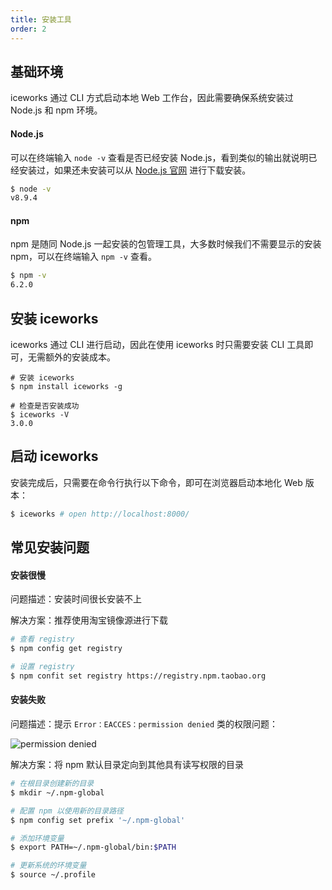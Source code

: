 ```yaml
---
title: 安装工具
order: 2
---
```


## 基础环境

iceworks 通过 CLI 方式启动本地 Web 工作台，因此需要确保系统安装过 Node.js 和 npm 环境。

#### Node.js 
可以在终端输入 `node -v` 查看是否已经安装 Node.js，看到类似的输出就说明已经安装过，如果还未安装可以从 [Node.js 官网](https://nodejs.org/en/) 进行下载安装。

```bash
$ node -v
v8.9.4
```

#### npm

npm 是随同 Node.js 一起安装的包管理工具，大多数时候我们不需要显示的安装 npm，可以在终端输入 `npm -v` 查看。

```bash
$ npm -v
6.2.0
```

## 安装 iceworks

iceworks 通过 CLI 进行启动，因此在使用 iceworks 时只需要安装 CLI 工具即可，无需额外的安装成本。

```
# 安装 iceworks
$ npm install iceworks -g

# 检查是否安装成功
$ iceworks -V
3.0.0
```

## 启动 iceworks

安装完成后，只需要在命令行执行以下命令，即可在浏览器启动本地化 Web 版本：
```bash
$ iceworks # open http://localhost:8000/
```

## 常见安装问题

#### 安装很慢

问题描述：安装时间很长安装不上

解决方案：推荐使用淘宝镜像源进行下载

```bash
# 查看 registry
$ npm config get registry 

# 设置 registry
$ npm confit set registry https://registry.npm.taobao.org 
```

#### 安装失败

问题描述：提示 `Error：EACCES：permission denied` 类的权限问题：

![permission denied](https://img.alicdn.com/tfs/TB19UhZcFT7gK0jSZFpXXaTkpXa-1992-682.png)

解决方案：将 npm 默认目录定向到其他具有读写权限的目录

```bash
# 在根目录创建新的目录
$ mkdir ~/.npm-global

# 配置 npm 以使用新的目录路径
$ npm config set prefix '~/.npm-global'

# 添加环境变量
$ export PATH=~/.npm-global/bin:$PATH

# 更新系统的环境变量
$ source ~/.profile
```
